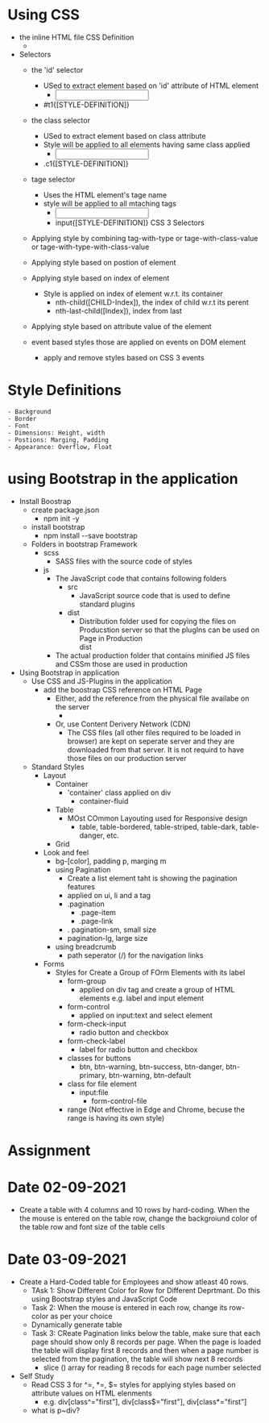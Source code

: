 # Using CSS
- the inline HTML file CSS Definition
    - <style>
         [SELECTOR]{ [STYLE-PROPERTY-NAME]:[VALUE] }
    - </style>
- Selectors
    - the 'id' selector
        - USed to extract element based on 'id' attribute of HTML element
            - <input type="text" id="t1">
        - #t1{[STYLE-DEFINITION]}     
    - the class selector
        - USed to extract element based on class attribute
        - Style will be applied to all elements having same class applied 
            - <input type="text" class="c1">
        - .c1{[STYLE-DEFINITION]} 
    - tage selector
        - Uses the HTML element's tage name
        - style will be applied to all mtaching tags     
            - <input type="text">
            - input{[STYLE-DEFINITION]}
CSS 3 Selectors
    - Applying style by combining tag-with-type or tage-with-class-value or tage-with-type-with-class-value
    - Applying style based on postion of element
    - Applying style based on index of element 
        - Style is applied on index of element w.r.t. its container
            - nth-child([CHILD-Index]), the index of child w.r.t its perent
            - nth-last-child([Index]), index from last

    - Applying style based on attribute value of the element    
    - event based styles those are applied on events on DOM element
        - apply and remove styles based on CSS 3 events

# Style Definitions
    - Background
    - Border
    - Font
    - Dimensions: Height, width
    - Postions: Marging, Padding
    - Appearance: Overflow, Float

# using Bootstrap in the application
- Install Boostrap
    - create package.json
        - npm init -y 
    - install bootstrap
        - npm install --save bootstrap
    - Folders in bootstrap Framework
        - scss
            - SASS files with the source code of styles
        - js
            - The JavaScript code that contains following folders
                - src
                    - JavaScript source code that is used to define standard plugins
                - dist
                    - Distribution folder used for copying the files on Producstion server so that the plugIns can be used on Page in Production       
        dist
            - The actual production folder that contains minified JS files and CSSm those are used in production             
- Using Bootstrap in application
    - Use CSS and JS-Plugins in the application
        - add the boostrap CSS reference on HTML Page
            - Either, add the reference from the physical file availabe on the server
                -  <link rel="stylesheet" href="./../node_modules/bootstrap/dist/css/bootstrap.min.css">
            - Or, use Content Derivery Network (CDN)
                - The CSS files (all other files required to be loaded in browser) are kept on seperate server and they are downloaded from that server. It is not requird to have those files on our production server     
    - Standard Styles
        - Layout
            - Container
                - 'container' class applied on div
                    - container-fluid
            - Table
                - MOst COmmon Layouting used for Responsive design
                    - table, table-bordered, table-striped, table-dark, table-danger, etc.
            - Grid
        - Look and feel
            - bg-[color], padding p, marging m
            - using Pagination
                - Create a list element taht is showing the pagination features
                - applied on ui, li and a tag
                - .pagination
                    - .page-item
                    - .page-link
                - . pagination-sm, small size
                -  pagination-lg, large size
            - using breadcrumb
                - path seperator (/) for the navigation links           
        - Forms
            - Styles for Create a Group of FOrm Elements with its label
                - form-group
                    - applied on div tag and create a group of HTML elements e.g. label and input element
                - form-control
                    - applied on input:text and select element
                - form-check-input
                    - radio button and checkbox
                - form-check-label
                    - label for radio button and checkbox
                - classes for buttons
                    - btn, btn-warning, btn-success, btn-danger, btn-primary, btn-warning, btn-default
                - class for file element
                    - input:file
                        - form-control-file
                - range (Not effective in Edge and Chrome, becuse the range is having its own style)                     



# Assignment 
# Date 02-09-2021
- Create a table with 4 columns and 10 rows by hard-coding. When the the mouse is entered on the table row, change the backgroiund color of the table row and font size of the table cells     

# Date 03-09-2021
- Create a Hard-Coded table for Employees and show atleast 40 rows.
    - TAsk 1: Show Different Color for Row for Different Deprtmant. Do this using Bootstrap styles and JavaScript Code
    - Task 2: When the mouse is entered in each row, change its row-color as per your choice  
    - Dynamically generate table
    - Task 3: CReate  Pagination links below the table, make sure that each page should show only 8 records per page. When the page is loaded the table will display first 8 records and then when a page number is selected from the pagination, the table will show next 8 records
        - slice () array for reading 8 recods for each page number selected 
- Self Study
    - Read CSS 3 for ^=, *=, $= styles for applying styles based on attribute values on HTML elenments
        - e.g. div[class^="first"], div[class$="first"], div[class*="first"] 
    - what is p~div?            
